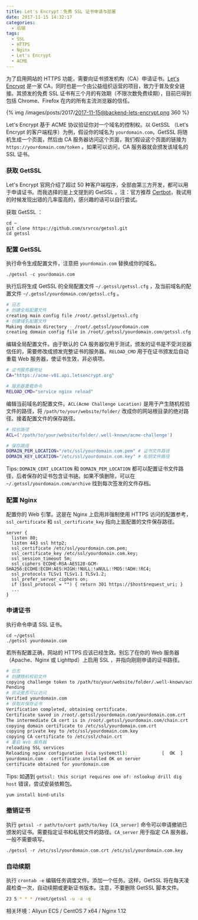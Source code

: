 ```yaml
---
title: Let's Encrypt：免费 SSL 证书申请与部署
date: 2017-11-15 14:32:17
categories:
  - 后端
tags:
  - SSL
  - HTTPS
  - Nginx
  - Let's Encrypt
  - ACME
---
```


为了启用网站的 HTTPS 功能，需要向证书颁发机构（CA）申请证书。[Let's Encrypt](https://letsencrypt.org/) 是一家 CA，同时也是一个由公益组织运营的项目，致力于普及安全链接。其颁发的免费 SSL 证书有三个月的有效期（不限次数免费续期），目前已得到包括 Chrome、Firefox 在内的所有主流浏览器的信任。

<!-- more -->

{% img /images/posts/2017/2017-11-15@backend-lets-encrypt.png 360 %}

Let's Encrypt 基于 ACME 协议验证你对一个域名的控制权。以 GetSSL （Let's Encrypt 的客户端程序）为例，假设你的域名为 `yourdomain.com`，GetSSL 将随机生成一个页面，然后由 CA 服务器访问这个页面，我们假设这个页面的链接为 `https://yourdomain.com/token` 。如果可以访问，CA 服务器就会颁发该域名的 SSL 证书。


### 获取 GetSSL

Let's Encrypt 官网介绍了超过 50 种客户端程序，全部由第三方开发，都可以用于申请证书。而我选择的是上文提到的 GetSSL 。注：官方推荐 [Certbot](https://certbot.eff.org/)，我试用的时候发现出错的几率蛮高的，感兴趣的话可以自行尝试。 

获取 GetSSL ： 


```
cd ~
git clone https://github.com/srvrco/getssl.git
cd getssl
```


### 配置 GetSSL

执行命令生成配置文件，注意把 `yourdomain.com` 替换成你的域名。

```
./getssl -c yourdomain.com
```

执行后将生成 GetSSL 的全局配置文件 `~/.getssl/getssl.cfg` ，及当前域名的配置文件 `~/.getssl/yourdomain.com/getssl.cfg` 。

``` sh
# 日志
# 创建全局配置文件
creating main config file /root/.getssl/getssl.cfg
# 创建域名配置文件
Making domain directory - /root/.getssl/yourdomain.com
creating domain config file in /root/.getssl/yourdomain.com/getssl.cfg
```

编辑全局配置文件。由于默认的 CA 服务器仅用于测试，颁发的证书是不受浏览器信任的，需要修改成颁发完整证书的服务器。`RELOAD_CMD` 用于在证书颁发后自动重载 Web 服务器，使证书生效，非必填项。

``` sh
# 证书服务器地址
CA="https://acme-v01.api.letsencrypt.org"

# 服务器重载命令
RELOAD_CMD="service nginx reload"
```


编辑当前域名的配置文件。`ACL(Acme Challenge Location)` 是用于产生随机校验文件的路径，将 `/path/to/your/website/folder/` 改成你的网站根目录的绝对路径。接着配置文件的保存路径。


``` sh
# 校验路径
ACL=('/path/to/your/website/folder/.well-known/acme-challenge')

# 保存路径
DOMAIN_PEM_LOCATION="/etc/ssl/yourdomain.com.pem" # 证书文件路径
DOMAIN_KEY_LOCATION="/etc/ssl/yourdomain.com.key" # 私钥文件路径
```

Tips: `DOMAIN_CERT_LOCATION` 和  `DOMAIN_PEM_LOCATION` 都可以配置证书文件路径，后者保存的证书包含证书链。如果不慎删除，可以在 `~/.getssl/yourdomain.com/archive` 找到每次签发的文件存档。

### 配置 Nginx

配置你的 Web 引擎。这是在 Nginx 上启用并强制使用 HTTPS 访问的配置参考，`ssl_certificate` 和 `ssl_certificate_key` 指向上面配置的文件保存路径。

```
server {
  listen 80;
  listen 443 ssl http2;
  ssl_certificate /etc/ssl/yourdomain.com.pem;
  ssl_certificate_key /etc/ssl/yourdomain.com.key;
  ssl_session_timeout 5m;
  ssl_ciphers ECDHE-RSA-AES128-GCM-SHA256:ECDHE:ECDH:AES:HIGH:!NULL:!aNULL:!MD5:!ADH:!RC4;
  ssl_protocols TLSv1 TLSv1.1 TLSv1.2;
  ssl_prefer_server_ciphers on;
  if ($ssl_protocol = "") { return 301 https://$host$request_uri; }
  ...
}
```


### 申请证书

执行命令申请 SSL 证书。

```
cd ~/getssl
./getssl yourdomain.com
```


若所有配置正确，网站的 HTTPS 应该已经生效。别忘了在你的 Web 服务器（Apache、Nginx 或 Lighttpd）上启用 SSL ，并指向刚刚申请的证书路径。

``` sh
# 日志
# 创建随机校验文件
copying challenge token to /path/to/your/website/folder/.well-known/acme-challenge/2ALrFFPercPe1i9-jA-_DBEJqlrPevCIf0Fzdk3HjWI
Pending
# 验证是否可以访问
Verified yourdomain.com
# 获取并保存证书
Verification completed, obtaining certificate.
Certificate saved in /root/.getssl/yourdomain.com/yourdomain.com.crt
The intermediate CA cert is in /root/.getssl/yourdomain.com/chain.crt
copying domain certificate to /etc/ssl/yourdomain.com.crt
copying private key to /etc/ssl/yourdomain.com.key
copying CA certificate to /etc/ssl/chain.crt
# 重启 Web 服务器
reloading SSL services
Reloading nginx configuration (via systemctl):             [  OK  ]
yourdomain.com - certificate installed OK on server
certificate obtained for yourdomain.com
```

Tips: 如遇到 `getssl: this script requires one of: nslookup drill dig host` 错误，尝试安装依赖包。

```
yum install bind-utils

```

### 撤销证书

执行 `getssl -r path/to/cert path/to/key [CA_server]` 命令可以申请撤销已颁发的证书。需要指定证书和私钥文件的路径。`CA_server` 用于指定 CA 服务器，一般不需要填写。

```
./getssl -r /etc/ssl/yourdomain.com.crt /etc/ssl/yourdomain.com.key
 ```

### 自动续期

执行 `crontab -e` 编辑任务调度文件。添加一个任务。这样，GetSSL 将在每天凌晨检查一次，自动续期或更新证书版本。注意，不要删除 GetSSL 脚本文件。

``` sh
23 5 * * * /root/getssl -u -a -q
```


相关环境：Aliyun ECS / CentOS 7 x64 / Nginx 1.12